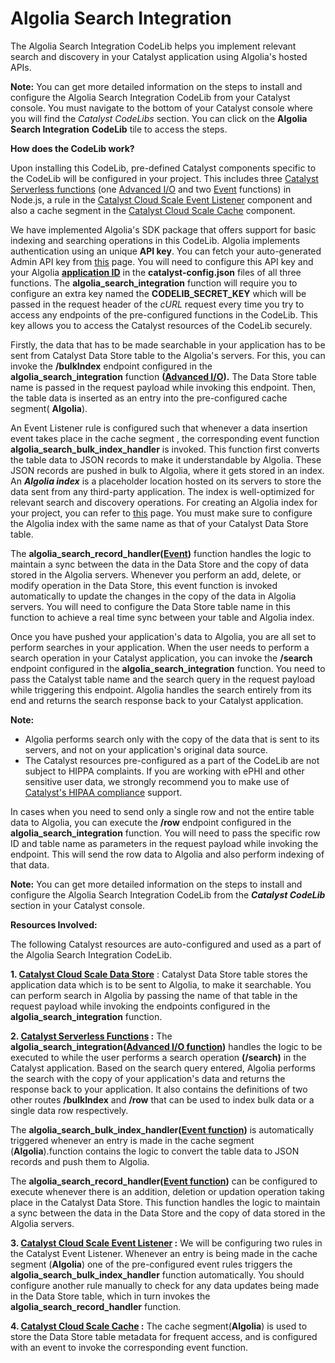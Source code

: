 # Algolia Search Integration

The Algolia Search Integration CodeLib helps you implement relevant search and discovery in your Catalyst application using Algolia's hosted APIs.

**Note:** You can get more detailed information on the steps to install and configure the Algolia Search Integration CodeLib from your Catalyst console. You must navigate to the bottom of your Catalyst console where you will find the _Catalyst CodeLibs_ section. You can click on the **Algolia Search Integration** **CodeLib** tile to access the steps.

**How does the CodeLib work?**

Upon installing this CodeLib, pre-defined Catalyst components specific to the CodeLib will be configured in your project. This includes three [Catalyst Serverless functions](https://catalyst.zoho.com/help/functions.html) (one [Advanced I/O](https://catalyst.zoho.com/help/advancedio-functions.html) and two [Event](https://catalyst.zoho.com/help/event-functions.html) functions) in Node.js, a rule in the [Catalyst Cloud Scale Event Listener](https://catalyst.zoho.com/help/event-listeners.html) component and also a cache segment in the [Catalyst Cloud Scale Cache](https://catalyst.zoho.com/help/cache.html) component.

We have implemented Algolia's SDK package that offers support for basic indexing and searching operations in this CodeLib. Algolia implements authentication using an unique **API key**. You can fetch your auto-generated Admin API key from [this](https://www.algolia.com/account/api-keys) page. You will need to configure this API key and your Algolia **[application ID](https://support.algolia.com/hc/en-us/articles/11040113398673-Where-can-I-find-my-application-ID-and-the-index-name-)** in the **catalyst-config.json** files of all three functions. The **algolia_search_integration** function will require you to configure an extra key named the **CODELIB_SECRET_KEY** which will be passed in the request header of the _cURL_ request every time you try to access any endpoints of the pre-configured functions in the CodeLib. This key allows you to access the Catalyst resources of the CodeLib securely.

Firstly, the data that has to be made searchable in your application has to be sent from Catalyst Data Store table to the Algolia's servers. For this, you can invoke the **/bulkIndex** endpoint configured in the **algolia_search_integration** function **([Advanced I/O](https://catalyst.zoho.com/help/advancedio-functions.html)).** The Data Store table name is passed in the request payload while invoking this endpoint. Then, the table data is inserted as an entry into the pre-configured cache segment( **Algolia**).

An Event Listener rule is configured such that whenever a data insertion event takes place in the cache segment , the corresponding event function **algolia_search_bulk_index_handler** is invoked. This function first converts the table data to JSON records to make it understandable by Algolia. These JSON records are pushed in bulk to Algolia, where it gets stored in an index. An **_Algolia index_** is a placeholder location hosted on its servers to store the data sent from any third-party application. The index is well-optimized for relevant search and discovery operations. For creating an Algolia index for your project, you can refer to [this](https://www.algolia.com/doc/api-client/methods/indexing/#creating-indices) page. You must make sure to configure the Algolia index with the same name as that of your Catalyst Data Store table.

The **algolia_search_record_handler([Event](https://catalyst.zoho.com/help/event-functions.html))** function handles the logic to maintain a sync between the data in the Data Store and the copy of data stored in the Algolia servers. Whenever you perform an add, delete, or modify operation in the Data Store, this event function is invoked automatically to update the changes in the copy of the data in Algolia servers. You will need to configure the Data Store table name in this function to achieve a real time sync between your table and Algolia index.

Once you have pushed your application's data to Algolia, you are all set to perform searches in your application. When the user needs to perform a search operation in your Catalyst application, you can invoke the **/search** endpoint configured in the **algolia_search_integration** function. You need to pass the Catalyst table name and the search query in the request payload while triggering this endpoint. Algolia handles the search entirely from its end and returns the search response back to your Catalyst application.

**Note:**

- Algolia performs search only with the copy of the data that is sent to its servers, and not on your application's original data source.
- The Catalyst resources pre-configured as a part of the CodeLib are not subject to HIPPA complaints. If you are working with ePHI and other sensitive user data, we strongly recommend you to make use of [Catalyst&#39;s HIPAA compliance](https://catalyst.zoho.com/help/hipaa-compliance.html) support.

In cases when you need to send only a single row and not the entire table data to Algolia, you can execute the **/row** endpoint configured in the **algolia_search_integration** function. You will need to pass the specific row ID and table name as parameters in the request payload while invoking the endpoint. This will send the row data to Algolia and also perform indexing of that data.

**Note:** You can get more detailed information on the steps to install and configure the Algolia Search Integration CodeLib from the **_Catalyst CodeLib_** section in your Catalyst console.

**Resources Involved:**

The following Catalyst resources are auto-configured and used as a part of the Algolia Search Integration CodeLib.

**1. [Catalyst Cloud Scale Data Store](https://catalyst.zoho.com/help/data-store.html)** : Catalyst Data Store table stores the application data which is to be sent to Algolia, to make it searchable. You can perform search in Algolia by passing the name of that table in the request payload while invoking the endpoints configured in the **algolia_search_integration** function.

**2. [Catalyst Serverless Functions](https://catalyst.zoho.com/help/functions.html) :** The **algolia_search_integration([Advanced I/O function](https://catalyst.zoho.com/help/advancedio-functions.html))** handles the logic to be executed to while the user performs a search operation **(/search)** in the Catalyst application. Based on the search query entered, Algolia performs the search with the copy of your application's data and returns the response back to your application. It also contains the definitions of two other routes **/bulkIndex** and **/row** that can be used to index bulk data or a single data row respectively.

The **algolia_search_bulk_index_handler([Event function](https://catalyst.zoho.com/help/event-functions.html))** is automatically triggered whenever an entry is made in the cache segment (**Algolia**).function contains the logic to convert the table data to JSON records and push them to Algolia.

The **algolia_search_record_handler([Event function](https://catalyst.zoho.com/help/event-functions.html))** can be configured to execute whenever there is an addition, deletion or updation operation taking place in the Catalyst Data Store. This function handles the logic to maintain a sync between the data in the Data Store and the copy of data stored in the Algolia servers.

**3. [Catalyst Cloud Scale Event Listener](https://catalyst.zoho.com/help/event-listeners.html) :** We will be configuring two rules in the Catalyst Event Listener. Whenever an entry is being made in the cache segment (**Algolia**) one of the pre-configured event rules triggers the **algolia_search_bulk_index_handler** function automatically. You should configure another rule manually to check for any data updates being made in the Data Store table, which in turn invokes the **algolia_search_record_handler** function.

**4. [Catalyst Cloud Scale Cache](https://catalyst.zoho.com/help/cache.html) :** The cache segment(**Algolia**) is used to store the Data Store table metadata for frequent access, and is configured with an event to invoke the corresponding event function.
